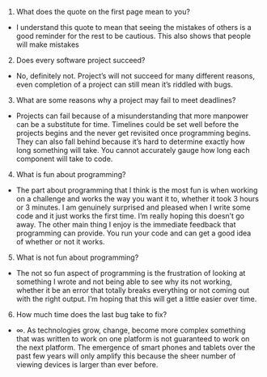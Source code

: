 1. What does the quote on the first page mean to you?
 - I understand this quote to mean that seeing the mistakes of others is a good reminder for the rest to be cautious.  This also shows that people will make mistakes

2. Does every software project succeed?
 - No, definitely not.  Project’s will not succeed for many different reasons, even completion of a project can still mean it’s riddled with bugs.

3. What are some reasons why a project may fail to meet deadlines?
 - Projects can fail because of a misunderstanding that more manpower can be a substitute for time.  Timelines could be set well before the projects begins and the never get revisited once programming begins.  They can also fall behind because it’s hard to determine exactly how long something will take.  You cannot accurately gauge how long each component will take to code.

4. What is fun about programming?
 - The part about programming that I think is the most fun is when working on a challenge and works the way you want it to, whether it took 3 hours or 3 minutes.  I am genuinely surprised and pleased when I write some code and it just works the first time.  I’m really hoping this doesn’t go away.  The other main thing I enjoy is the immediate feedback that programming can provide.  You run your code and can get a good idea of whether or not it works.

5. What is not fun about programming?
 - The not so fun aspect of programming is the frustration of looking at something I wrote and not being able to see why its not working, whether it be an error that totally breaks everything or not coming out with the right output.  I’m hoping that this will get a little easier over time.

6. How much time does the last bug take to fix?
 - ∞.  As technologies grow, change, become more complex something that was written to work on one platform is not guaranteed to work on the next platform.  The emergence of smart phones and tablets over the past few years will only amplify this because the sheer number of viewing devices is larger than ever before.
